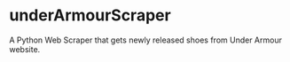 # underArmourScraper
A Python Web Scraper that gets newly released shoes from Under Armour website. 
